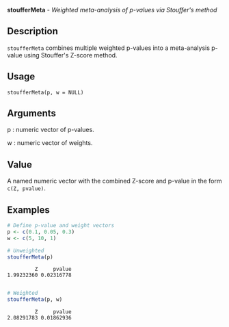 **stoufferMeta** - *Weighted meta-analysis of p-values via Stouffer's method*

Description
--------------------

`stoufferMeta` combines multiple weighted p-values into a meta-analysis p-value
using Stouffer's Z-score method.


Usage
--------------------
```
stoufferMeta(p, w = NULL)
```

Arguments
-------------------

p
:   numeric vector of p-values.

w
:   numeric vector of weights.




Value
-------------------

A named numeric vector with the combined Z-score and p-value in the form
`c(Z, pvalue)`.



Examples
-------------------

```R
# Define p-value and weight vectors
p <- c(0.1, 0.05, 0.3)
w <- c(5, 10, 1)

# Unweighted
stoufferMeta(p)

```


```
         Z     pvalue 
1.99232360 0.02316778 

```


```R

# Weighted
stoufferMeta(p, w)
```


```
         Z     pvalue 
2.08291783 0.01862936 

```








